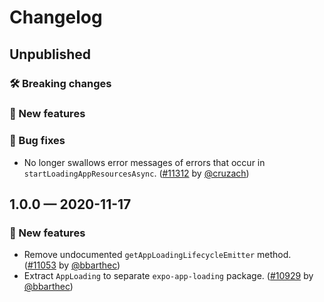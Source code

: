 # Changelog

## Unpublished

### 🛠 Breaking changes

### 🎉 New features

### 🐛 Bug fixes

- No longer swallows error messages of errors that occur in `startLoadingAppResourcesAsync`. ([#11312](https://github.com/expo/expo/pull/11312) by [@cruzach](https://github.com/cruzach))

## 1.0.0 — 2020-11-17

### 🎉 New features

- Remove undocumented `getAppLoadingLifecycleEmitter` method. ([#11053](https://github.com/expo/expo/pull/11053) by [@bbarthec](https://github.com/bbarthec))
- Extract `AppLoading` to separate `expo-app-loading` package. ([#10929](https://github.com/expo/expo/pull/10929) by [@bbarthec](https://github.com/bbarthec))
